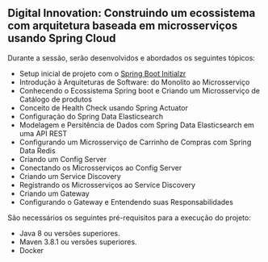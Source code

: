 <h2>Digital Innovation: Construindo um ecossistema com arquitetura baseada em microsserviços usando Spring Cloud</h2>

Durante a sessão, serão desenvolvidos e abordados os seguintes tópicos:

* Setup inicial de projeto com o [Spring Boot Initialzr](https://start.spring.io/)
* Introdução à Arquiteturas de Software: do Monolito ao Microsserviço
* Conhecendo o Ecossistema Spring boot e Criando um Microsserviço de Catálogo de produtos
* Conceito de Health Check usando Spring Actuator
* Configuração do Spring Data Elasticsearch
* Modelagem e Persitência de Dados com Spring Data Elasticsearch em uma API REST
* Configurando um Microsserviço de Carrinho de Compras com Spring Data Redis
* Criando um Config Server
* Conectando os Microsserviços ao Config Server
* Criando um Service Discovery
* Registrando os Microsserviços ao Service Discovery
* Criando um Gateway
* Configurando o Gateway e Entendendo suas Responsabilidades


São necessários os seguintes pré-requisitos para a execução do projeto:

* Java 8 ou versões superiores.
* Maven 3.8.1 ou versões superiores.
* Docker